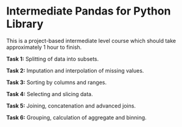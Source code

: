 # Intermediate Pandas for Python Library
This is a project-based intermediate level course which should take approximately 1 hour to finish.

**Task 1:** Splitting of data into subsets.

**Task 2:** Imputation and interpolation of missing values.

**Task 3:** Sorting by columns and ranges.

**Task 4:** Selecting and slicing data.

**Task 5:** Joining, concatenation and advanced joins.

**Task 6:** Grouping, calculation of aggregate and binning.

